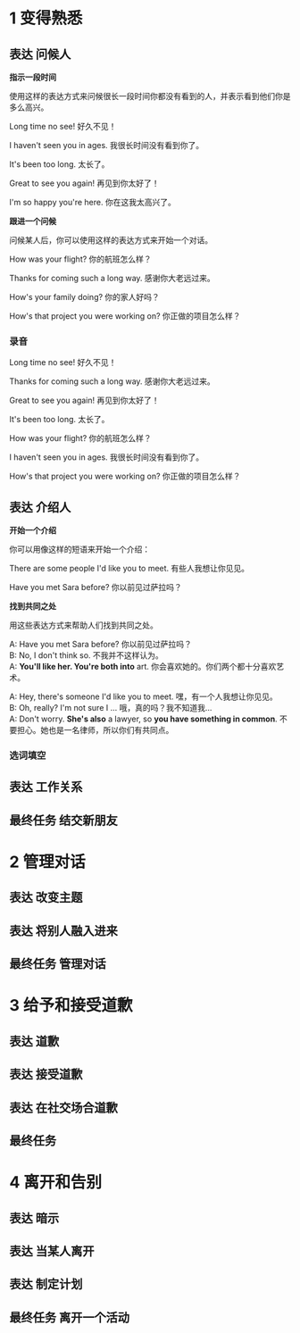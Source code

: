 # 1 变得熟悉
## 表达 问候人
**指示一段时间**

使用这样的表达方式来问候很长一段时间你都没有看到的人，并表示看到他们你是多么高兴。

Long time no see! 好久不见！

I haven't seen you in ages. 我很长时间没有看到你了。

It's been too long. 太长了。

Great to see you again! 再见到你太好了！

I'm so happy you're here. 你在这我太高兴了。

**跟进一个问候**

问候某人后，你可以使用这样的表达方式来开始一个对话。

How was your flight? 你的航班怎么样？

Thanks for coming such a long way. 感谢你大老远过来。

How's your family doing? 你的家人好吗？

How's that project you were working on? 你正做的项目怎么样？
### 录音
Long time no see! 好久不见！

Thanks for coming such a long way. 感谢你大老远过来。

Great to see you again! 再见到你太好了！

It's been too long. 太长了。

How was your flight? 你的航班怎么样？

I haven't seen you in ages. 我很长时间没有看到你了。

How's that project you were working on? 你正做的项目怎么样？
## 表达 介绍人
**开始一个介绍**

你可以用像这样的短语来开始一个介绍：

There are some people I'd like you to meet. 有些人我想让你见见。

Have you met Sara before? 你以前见过萨拉吗？
 	 	 
**找到共同之处**

用这些表达方式来帮助人们找到共同之处。

A: Have you met Sara before? 你以前见过萨拉吗？  
B: No, I don't think so. 不我并不这样认为。  
A: **You'll like her. You're both into** art. 你会喜欢她的。你们两个都十分喜欢艺术。 	 

A: Hey, there's someone I'd like you to meet. 嘿，有一个人我想让你见见。  
B: Oh, really? I'm not sure I ... 哦，真的吗？我不知道我...  
A: Don't worry. **She's also** a lawyer, so **you have something in common**. 不要担心。她也是一名律师，所以你们有共同点。
### 选词填空

## 表达 工作关系
## 最终任务 结交新朋友
# 2 管理对话
## 表达 改变主题
## 表达 将别人融入进来
## 最终任务 管理对话
# 3 给予和接受道歉
## 表达 道歉
## 表达 接受道歉
## 表达 在社交场合道歉
## 最终任务
# 4 离开和告别
## 表达 暗示
## 表达 当某人离开
## 表达 制定计划
## 最终任务 离开一个活动